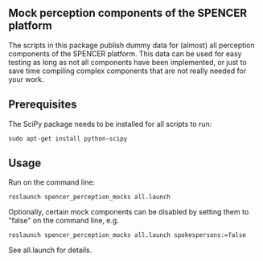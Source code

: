 Mock perception components of the SPENCER platform
--------------------------------------------------

The scripts in this package publish dummy data for (almost) all perception components of the SPENCER platform.
This data can be used for easy testing as long as not all components have been implemented, or just to save
time compiling complex components that are not really needed for your work.

Prerequisites
-------------
The SciPy package needs to be installed for all scripts to run:

    sudo apt-get install python-scipy
    
Usage
-----
Run on the command line:

    roslaunch spencer_perception_mocks all.launch


Optionally, certain mock components can be disabled by setting them to "false" on the command line, e.g.

    roslaunch spencer_perception_mocks all.launch spokespersons:=false


See all.launch for details.
